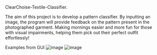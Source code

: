
ClearChoise-Textile-Classifier.

The aim of this project is to develop a pattern classifier. By inputting an image, the program will provide feedback on the pattern present in the photographed garment. Making mornings easier and more fun for those with visual impairments, helping them pick out their perfect outfit effortlessly!

Examples from GUI
![image](https://github.com/EmmelieGren/ClearChoise-Textile-Classifier/assets/112870438/ef49cb43-c187-445e-9c17-64100ebfd8ee)
![image](https://github.com/EmmelieGren/ClearChoise-Textile-Classifier/assets/112870438/dcf2127f-bbd1-4b1e-b415-5aa15a45fe8a)


